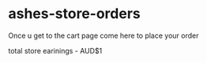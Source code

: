 # ashes-store-orders
Once u get to the cart page come here to place your order

total store earinings - AUD$1
